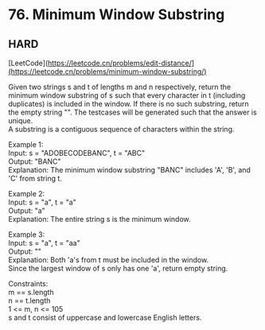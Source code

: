 # 76. Minimum Window Substring

## HARD

[LeetCode](https://leetcode.cn/problems/edit-distance/](https://leetcode.cn/problems/minimum-window-substring/)


Given two strings s and t of lengths m and n respectively, return the minimum window substring of s such that every character in t (including duplicates) is included in the window. If there is no such substring, return the empty string "".
The testcases will be generated such that the answer is unique.\
A substring is a contiguous sequence of characters within the string.

Example 1:\
Input: s = "ADOBECODEBANC", t = "ABC"\
Output: "BANC"\
Explanation: The minimum window substring "BANC" includes 'A', 'B', and 'C' from string t.

Example 2:\
Input: s = "a", t = "a"\
Output: "a"\
Explanation: The entire string s is the minimum window.

Example 3:\
Input: s = "a", t = "aa"\
Output: ""\
Explanation: Both 'a's from t must be included in the window.\
Since the largest window of s only has one 'a', return empty string.
 

Constraints:\
m == s.length\
n == t.length\
1 <= m, n <= 105\
s and t consist of uppercase and lowercase English letters.
